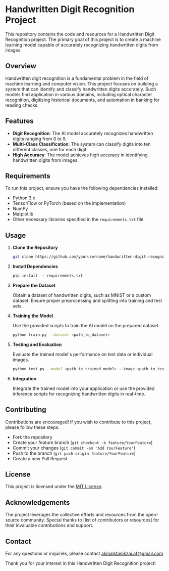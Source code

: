 # Handwritten Digit Recognition Project

This repository contains the code and resources for a Handwritten Digit Recognition project. The primary goal of this project is to create a machine learning model capable of accurately recognizing handwritten digits from images.

## Overview

Handwritten digit recognition is a fundamental problem in the field of machine learning and computer vision. This project focuses on building a system that can identify and classify handwritten digits accurately. Such models find application in various domains, including optical character recognition, digitizing historical documents, and automation in banking for reading checks.

## Features

- **Digit Recognition**: The AI model accurately recognizes handwritten digits ranging from 0 to 9.
- **Multi-Class Classification**: The system can classify digits into ten different classes, one for each digit.
- **High Accuracy**: The model achieves high accuracy in identifying handwritten digits from images.

## Requirements

To run this project, ensure you have the following dependencies installed:

- Python 3.x
- TensorFlow or PyTorch (based on the implementation)
- NumPy
- Matplotlib
- Other necessary libraries specified in the `requirements.txt` file

## Usage

1. **Clone the Repository**

    ```bash
    git clone https://github.com/yourusername/handwritten-digit-recognition.git
    ```

2. **Install Dependencies**

    ```bash
    pip install -r requirements.txt
    ```

3. **Prepare the Dataset**

    Obtain a dataset of handwritten digits, such as MNIST or a custom dataset. Ensure proper preprocessing and splitting into training and test sets.

4. **Training the Model**

    Use the provided scripts to train the AI model on the prepared dataset.

    ```bash
    python train.py --dataset <path_to_dataset>
    ```

5. **Testing and Evaluation**

    Evaluate the trained model's performance on test data or individual images.

    ```bash
    python test.py --model <path_to_trained_model> --image <path_to_test_image>
    ```

6. **Integration**

    Integrate the trained model into your application or use the provided inference scripts for recognizing handwritten digits in real-time.

## Contributing

Contributions are encouraged! If you wish to contribute to this project, please follow these steps:
- Fork the repository
- Create your feature branch (`git checkout -b feature/YourFeature`)
- Commit your changes (`git commit -am 'Add YourFeature'`)
- Push to the branch (`git push origin feature/YourFeature`)
- Create a new Pull Request

## License

This project is licensed under the [MIT License](LICENSE).

## Acknowledgements

The project leverages the collective efforts and resources from the open-source community. Special thanks to [list of contributors or resources] for their invaluable contributions and support.

## Contact

For any questions or inquiries, please contact akmalstanikzai.af@gmail.com

Thank you for your interest in this Handwritten Digit Recognition project!